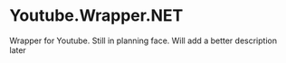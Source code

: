 # Youtube.Wrapper.NET
Wrapper for Youtube. Still in planning face. Will add a better description later

